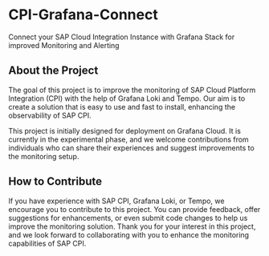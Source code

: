 # CPI-Grafana-Connect
Connect your SAP Cloud Integration Instance with Grafana Stack for improved Monitoring and Alerting

## About the Project
The goal of this project is to improve the monitoring of SAP Cloud Platform Integration (CPI) with the help of Grafana Loki and Tempo. Our aim is to create a solution that is easy to use and fast to install, enhancing the observability of SAP CPI.

This project is initially designed for deployment on Grafana Cloud. It is currently in the experimental phase, and we welcome contributions from individuals who can share their experiences and suggest improvements to the monitoring setup.
## How to Contribute
If you have experience with SAP CPI, Grafana Loki, or Tempo, we encourage you to contribute to this project. You can provide feedback, offer suggestions for enhancements, or even submit code changes to help us improve the monitoring solution.
Thank you for your interest in this project, and we look forward to collaborating with you to enhance the monitoring capabilities of SAP CPI.
